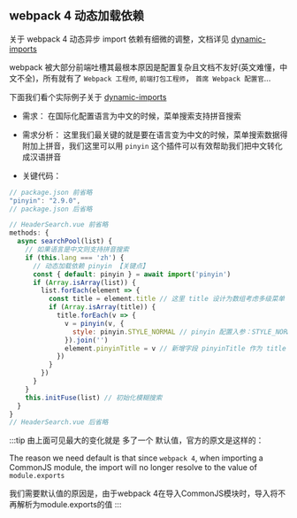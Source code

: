 ## webpack 4 动态加载依赖

关于 webpack 4 动态异步 import 依赖有细微的调整，文档详见 [dynamic-imports](https://webpack.js.org/guides/code-splitting/#dynamic-imports)

webpack 被大部分前端吐槽其最根本原因是配置复杂且文档不友好(英文难懂，中文不全)，所有就有了 `Webpack 工程师`, `前端打包工程师`， `首席 Webpack 配置官`...

下面我们看个实际例子关于 [dynamic-imports](https://webpack.js.org/guides/code-splitting/#dynamic-imports)

- 需求： 在国际化配置语言为中文的时候，菜单搜索支持拼音搜索

- 需求分析： 这里我们最关键的就是要在语言变为中文的时候，菜单搜索数据得附加上拼音，我们这里可以用 `pinyin` 这个插件可以有效帮助我们把中文转化成汉语拼音

- 关键代码：

```js
// package.json 前省略
"pinyin": "2.9.0",
// package.json 后省略
```

```js
// HeaderSearch.vue 前省略
methods: {
  async searchPool(list) {
    // 如果语言是中文则支持拼音搜索
    if (this.lang === 'zh') {
      // 动态加载依赖 pinyin 【关键点】
      const { default: pinyin } = await import('pinyin')
      if (Array.isArray(list)) {
        list.forEach(element => {
          const title = element.title // 这里 title 设计为数组考虑多级菜单
          if (Array.isArray(title)) {
            title.forEach(v => {
              v = pinyin(v, {
                style: pinyin.STYLE_NORMAL // pinyin 配置入参：STYLE_NORMAL 输出拼音不带声调
              }).join('')
              element.pinyinTitle = v // 新增字段 pinyinTitle 作为 title 的拼音转化
            })
          }
        })
      }
    }
    this.initFuse(list) // 初始化模糊搜索
  }
}
// HeaderSearch.vue 后省略
```

:::tip
由上面可见最大的变化就是 多了一个 默认值，官方的原文是这样的：

The reason we need default is that since `webpack 4`, when importing a CommonJS module, the import will no longer resolve to the value of `module.exports`

我们需要默认值的原因是，由于webpack 4在导入CommonJS模块时，导入将不再解析为module.exports的值
:::

